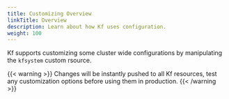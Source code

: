 ```yaml
---
title: Customizing Overview
linkTitle: Overview
description: Learn about how Kf uses configuration.
weight: 100
---
```


Kf supports customizing some cluster wide configurations by manipulating the `kfsystem` custom rsource. 

{{< warning >}}
Changes will be instantly pushed to all Kf resources, test any customization options before using them in production.
{{< /warning >}}